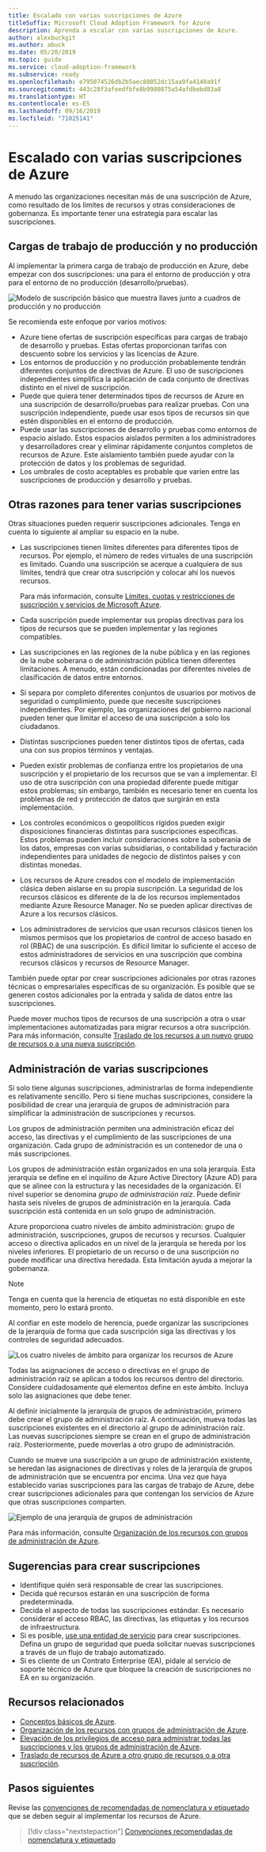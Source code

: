 ```yaml
---
title: Escalado con varias suscripciones de Azure
titleSuffix: Microsoft Cloud Adoption Framework for Azure
description: Aprenda a escalar con varias suscripciones de Azure.
author: alexbuckgit
ms.author: abuck
ms.date: 05/20/2019
ms.topic: guide
ms.service: cloud-adoption-framework
ms.subservice: ready
ms.openlocfilehash: e795074526db2b5aec88052dc15aa9fa4140a91f
ms.sourcegitcommit: 443c28f3afeedfbfe8b9980875a54afdbebd83a8
ms.translationtype: HT
ms.contentlocale: es-ES
ms.lasthandoff: 09/16/2019
ms.locfileid: "71025141"
---
```

# <a name="scaling-with-multiple-azure-subscriptions"></a>Escalado con varias suscripciones de Azure

A menudo las organizaciones necesitan más de una suscripción de Azure, como resultado de los límites de recursos y otras consideraciones de gobernanza. Es importante tener una estrategia para escalar las suscripciones.

## <a name="production-and-nonproduction-workloads"></a>Cargas de trabajo de producción y no producción

Al implementar la primera carga de trabajo de producción en Azure, debe empezar con dos suscripciones: una para el entorno de producción y otra para el entorno de no producción (desarrollo/pruebas).

![Modelo de suscripción básico que muestra llaves junto a cuadros de producción y no producción](../../_images/ready/basic-subscription-model.png)

Se recomienda este enfoque por varios motivos:

- Azure tiene ofertas de suscripción específicas para cargas de trabajo de desarrollo y pruebas. Estas ofertas proporcionan tarifas con descuento sobre los servicios y las licencias de Azure.
- Los entornos de producción y no producción probablemente tendrán diferentes conjuntos de directivas de Azure. El uso de suscripciones independientes simplifica la aplicación de cada conjunto de directivas distinto en el nivel de suscripción.
- Puede que quiera tener determinados tipos de recursos de Azure en una suscripción de desarrollo/pruebas para realizar pruebas. Con una suscripción independiente, puede usar esos tipos de recursos sin que estén disponibles en el entorno de producción.
- Puede usar las suscripciones de desarrollo y pruebas como entornos de espacio aislado. Estos espacios aislados permiten a los administradores y desarrolladores crear y eliminar rápidamente conjuntos completos de recursos de Azure. Este aislamiento también puede ayudar con la protección de datos y los problemas de seguridad.
- Los umbrales de costo aceptables es probable que varíen entre las suscripciones de producción y desarrollo y pruebas.

## <a name="other-reasons-for-multiple-subscriptions"></a>Otras razones para tener varias suscripciones

Otras situaciones pueden requerir suscripciones adicionales. Tenga en cuenta lo siguiente al ampliar su espacio en la nube.

- Las suscripciones tienen límites diferentes para diferentes tipos de recursos. Por ejemplo, el número de redes virtuales de una suscripción es limitado. Cuando una suscripción se acerque a cualquiera de sus límites, tendrá que crear otra suscripción y colocar ahí los nuevos recursos.

  Para más información, consulte [Límites, cuotas y restricciones de suscripción y servicios de Microsoft Azure](https://docs.microsoft.com/azure/azure-subscription-service-limits).

- Cada suscripción puede implementar sus propias directivas para los tipos de recursos que se pueden implementar y las regiones compatibles.

- Las suscripciones en las regiones de la nube pública y en las regiones de la nube soberana o de administración pública tienen diferentes limitaciones. A menudo, están condicionadas por diferentes niveles de clasificación de datos entre entornos.

- Si separa por completo diferentes conjuntos de usuarios por motivos de seguridad o cumplimiento, puede que necesite suscripciones independientes. Por ejemplo, las organizaciones del gobierno nacional pueden tener que limitar el acceso de una suscripción a solo los ciudadanos.

- Distintas suscripciones pueden tener distintos tipos de ofertas, cada una con sus propios términos y ventajas.

- Pueden existir problemas de confianza entre los propietarios de una suscripción y el propietario de los recursos que se van a implementar. El uso de otra suscripción con una propiedad diferente puede mitigar estos problemas; sin embargo, también es necesario tener en cuenta los problemas de red y protección de datos que surgirán en esta implementación.

- Los controles económicos o geopolíticos rígidos pueden exigir disposiciones financieras distintas para suscripciones específicas. Estos problemas pueden incluir consideraciones sobre la soberanía de los datos, empresas con varias subsidiarias, o contabilidad y facturación independientes para unidades de negocio de distintos países y con distintas monedas.

- Los recursos de Azure creados con el modelo de implementación clásica deben aislarse en su propia suscripción. La seguridad de los recursos clásicos es diferente de la de los recursos implementados mediante Azure Resource Manager. No se pueden aplicar directivas de Azure a los recursos clásicos.

- Los administradores de servicios que usan recursos clásicos tienen los mismos permisos que los propietarios de control de acceso basado en rol (RBAC) de una suscripción. Es difícil limitar lo suficiente el acceso de estos administradores de servicios en una suscripción que combina recursos clásicos y recursos de Resource Manager.

También puede optar por crear suscripciones adicionales por otras razones técnicas o empresariales específicas de su organización. Es posible que se generen costos adicionales por la entrada y salida de datos entre las suscripciones.

Puede mover muchos tipos de recursos de una suscripción a otra o usar implementaciones automatizadas para migrar recursos a otra suscripción. Para más información, consulte [Traslado de los recursos a un nuevo grupo de recursos o a una nueva suscripción](https://docs.microsoft.com/azure/azure-resource-manager/resource-group-move-resources).

## <a name="managing-multiple-subscriptions"></a>Administración de varias suscripciones

Si solo tiene algunas suscripciones, administrarlas de forma independiente es relativamente sencillo. Pero si tiene muchas suscripciones, considere la posibilidad de crear una jerarquía de grupos de administración para simplificar la administración de suscripciones y recursos.

Los grupos de administración permiten una administración eficaz del acceso, las directivas y el cumplimiento de las suscripciones de una organización. Cada grupo de administración es un contenedor de una o más suscripciones.

Los grupos de administración están organizados en una sola jerarquía. Esta jerarquía se define en el inquilino de Azure Active Directory (Azure AD) para que se alinee con la estructura y las necesidades de la organización. El nivel superior se denomina *grupo de administración raíz*. Puede definir hasta seis niveles de grupos de administración en la jerarquía. Cada suscripción está contenida en un solo grupo de administración.

Azure proporciona cuatro niveles de ámbito administración: grupo de administración, suscripciones, grupos de recursos y recursos. Cualquier acceso o directiva aplicados en un nivel de la jerarquía se hereda por los niveles inferiores. El propietario de un recurso o de una suscripción no puede modificar una directiva heredada. Esta limitación ayuda a mejorar la gobernanza.

> [!NOTE]
> Tenga en cuenta que la herencia de etiquetas no está disponible en este momento, pero lo estará pronto.

Al confiar en este modelo de herencia, puede organizar las suscripciones de la jerarquía de forma que cada suscripción siga las directivas y los controles de seguridad adecuados.

![Los cuatro niveles de ámbito para organizar los recursos de Azure](../../ready/azure-readiness-guide/media/organize-resources/scope-levels.png)

Todas las asignaciones de acceso o directivas en el grupo de administración raíz se aplican a todos los recursos dentro del directorio. Considere cuidadosamente qué elementos define en este ámbito. Incluya solo las asignaciones que debe tener.

Al definir inicialmente la jerarquía de grupos de administración, primero debe crear el grupo de administración raíz. A continuación, mueva todas las suscripciones existentes en el directorio al grupo de administración raíz. Las nuevas suscripciones siempre se crean en el grupo de administración raíz. Posteriormente, puede moverlas a otro grupo de administración.

Cuando se mueve una suscripción a un grupo de administración existente, se heredan las asignaciones de directivas y roles de la jerarquía de grupos de administración que se encuentra por encima. Una vez que haya establecido varias suscripciones para las cargas de trabajo de Azure, debe crear suscripciones adicionales para que contengan los servicios de Azure que otras suscripciones comparten.

![Ejemplo de una jerarquía de grupos de administración](../../_images/ready/management-group-hierarchy.png)

Para más información, consulte [Organización de los recursos con grupos de administración de Azure](https://docs.microsoft.com/azure/governance/management-groups).

## <a name="tips-for-creating-new-subscriptions"></a>Sugerencias para crear suscripciones

- Identifique quién será responsable de crear las suscripciones.
- Decida qué recursos estarán en una suscripción de forma predeterminada.
- Decida el aspecto de todas las suscripciones estándar. Es necesario considerar el acceso RBAC, las directivas, las etiquetas y los recursos de infraestructura.
- Si es posible, [use una entidad de servicio](https://docs.microsoft.com/azure/azure-resource-manager/grant-access-to-create-subscription) para crear suscripciones. Defina un grupo de seguridad que pueda solicitar nuevas suscripciones a través de un flujo de trabajo automatizado.
- Si es cliente de un Contrato Enterprise (EA), pídale al servicio de soporte técnico de Azure que bloquee la creación de suscripciones no EA en su organización.

## <a name="related-resources"></a>Recursos relacionados

- [Conceptos básicos de Azure](./fundamental-concepts.md).
- [Organización de los recursos con grupos de administración de Azure](https://docs.microsoft.com/azure/governance/management-groups).
- [Elevación de los privilegios de acceso para administrar todas las suscripciones y los grupos de administración de Azure](https://docs.microsoft.com/azure/role-based-access-control/elevate-access-global-admin).
- [Traslado de recursos de Azure a otro grupo de recursos o a otra suscripción](https://docs.microsoft.com/azure/azure-resource-manager/resource-group-move-resources).

## <a name="next-steps"></a>Pasos siguientes

Revise las [convenciones de recomendadas de nomenclatura y etiquetado](./naming-and-tagging.md) que se deben seguir al implementar los recursos de Azure.

> [!div class="nextstepaction"]
> [Convenciones recomendadas de nomenclatura y etiquetado](./naming-and-tagging.md)
